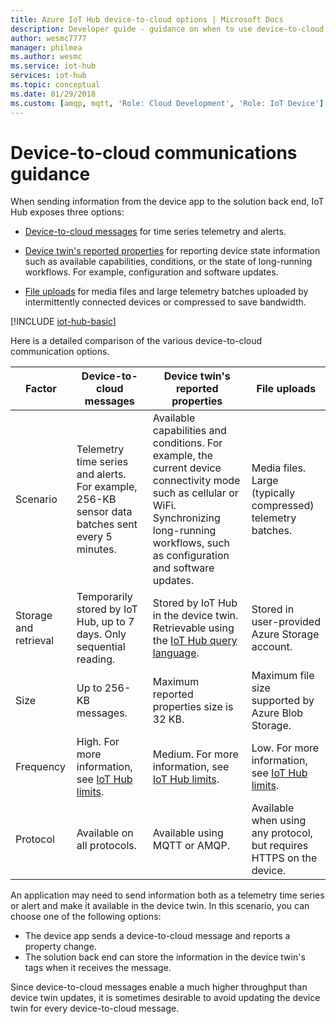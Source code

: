 ```yaml
---
title: Azure IoT Hub device-to-cloud options | Microsoft Docs
description: Developer guide - guidance on when to use device-to-cloud messages, reported properties, or file upload for cloud-to-device communications. 
author: wesmc7777
manager: philmea
ms.author: wesmc
ms.service: iot-hub
services: iot-hub
ms.topic: conceptual
ms.date: 01/29/2018
ms.custom: [amqp, mqtt, 'Role: Cloud Development', 'Role: IoT Device']
---
```


# Device-to-cloud communications guidance

When sending information from the device app to the solution back end, IoT Hub exposes three options:

* [Device-to-cloud messages](iot-hub-devguide-messages-d2c.md) for time series telemetry and alerts.

* [Device twin's reported properties](iot-hub-devguide-device-twins.md) for reporting device state information such as available capabilities, conditions, or the state of long-running workflows. For example, configuration and software updates.

* [File uploads](iot-hub-devguide-file-upload.md) for media files and large telemetry batches uploaded by intermittently connected devices or compressed to save bandwidth.

[!INCLUDE [iot-hub-basic](../../includes/iot-hub-basic-partial.md)]

Here is a detailed comparison of the various device-to-cloud communication options.

| Factor | Device-to-cloud messages | Device twin's reported properties | File uploads |
| ---- | ------- | ---------- | ---- |
| Scenario | Telemetry time series and alerts. For example, 256-KB sensor data batches sent every 5 minutes. | Available capabilities and conditions. For example, the current device connectivity mode such as cellular or WiFi. Synchronizing long-running workflows, such as configuration and software updates. | Media files. Large (typically compressed) telemetry batches. |
| Storage and retrieval | Temporarily stored by IoT Hub, up to 7 days. Only sequential reading. | Stored by IoT Hub in the device twin. Retrievable using the [IoT Hub query language](iot-hub-devguide-query-language.md). | Stored in user-provided Azure Storage account. |
| Size | Up to 256-KB messages. | Maximum reported properties size is 32 KB. | Maximum file size supported by Azure Blob Storage. |
| Frequency | High. For more information, see [IoT Hub limits](iot-hub-devguide-quotas-throttling.md). | Medium. For more information, see [IoT Hub limits](iot-hub-devguide-quotas-throttling.md). | Low. For more information, see [IoT Hub limits](iot-hub-devguide-quotas-throttling.md). |
| Protocol | Available on all protocols. | Available using MQTT or AMQP. | Available when using any protocol, but requires HTTPS on the device. |

An application may need to send information both as a telemetry time series or alert and make it available in the device twin. In this scenario, you can choose one of the following options:

* The device app sends a device-to-cloud message and reports a property change.
* The solution back end can store the information in the device twin's tags when it receives the message.

Since device-to-cloud messages enable a much higher throughput than device twin updates, it is sometimes desirable to avoid updating the device twin for every device-to-cloud message.
